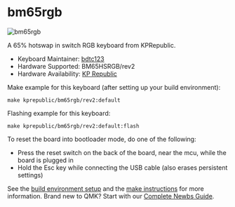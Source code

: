 # bm65rgb

![bm65rgb](https://i.imgur.com/DskSCve.jpeg)

A 65% hotswap in switch RGB keyboard from KPRepublic.

* Keyboard Maintainer: [bdtc123](https://github.com/bdtc123)
* Hardware Supported: BM65HSRGB/rev2
* Hardware Availability: [KP Republic](https://kprepublic.com/products/bm65rgb-bm65-rgb-65-hot-swappable-custom-mechanical-keyboard-pcb-programmed-qmk-via-firmware-full-rgb-switch-underglow-type-c?_pos=1&_sid=5b9a6a5d0&_ss=r)

Make example for this keyboard (after setting up your build environment):

    make kprepublic/bm65rgb/rev2:default

Flashing example for this keyboard:

    make kprepublic/bm65rgb/rev2:default:flash

To reset the board into bootloader mode, do one of the following:

* Press the reset switch on the back of the board, near the mcu, while the board is plugged in
* Hold the Esc key while connecting the USB cable (also erases persistent settings)

See the [build environment setup](https://docs.qmk.fm/#/getting_started_build_tools) and the [make instructions](https://docs.qmk.fm/#/getting_started_make_guide) for more information. Brand new to QMK? Start with our [Complete Newbs Guide](https://docs.qmk.fm/#/newbs).
